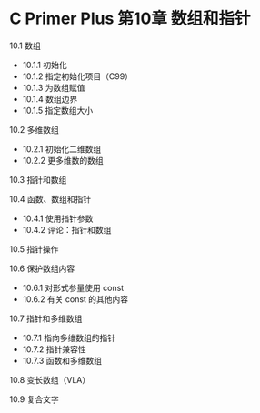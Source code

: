# C Primer Plus 第10章 数组和指针
10.1 数组  
  - 10.1.1 初始化
  - 10.1.2 指定初始化项目（C99）
  - 10.1.3 为数组赋值
  - 10.1.4 数组边界
  - 10.1.5 指定数组大小

10.2 多维数组  
  - 10.2.1 初始化二维数组
  - 10.2.2 更多维数的数组

10.3 指针和数组  

10.4 函数、数组和指针  
  - 10.4.1 使用指针参数
  - 10.4.2 评论：指针和数组

10.5 指针操作  

10.6 保护数组内容  
  - 10.6.1 对形式参量使用 const
  - 10.6.2 有关 const 的其他内容

10.7 指针和多维数组  
  - 10.7.1 指向多维数组的指针
  - 10.7.2 指针兼容性
  - 10.7.3 函数和多维数组

10.8 变长数组（VLA）  

10.9 复合文字  
